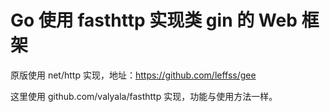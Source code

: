 # Go 使用 fasthttp 实现类 gin 的 Web 框架

原版使用 net/http 实现，地址：https://github.com/leffss/gee

这里使用 github.com/valyala/fasthttp 实现，功能与使用方法一样。

